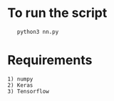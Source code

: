  # To run the script
 ```bash
    python3 nn.py
 ```
 # Requirements
    1) numpy 
    2) Keras
    3) Tensorflow
 
 
 
 
 
